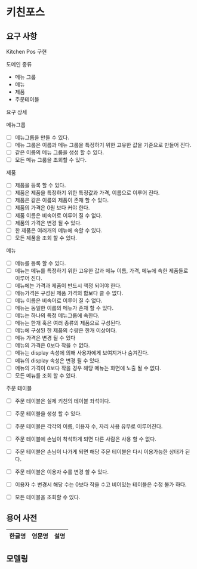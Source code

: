 # 키친포스

## 요구 사항

Kitchen Pos 구현

도메인 종류

- 메뉴 그룹
- 메뉴
- 제품
- 주문테이블

요구 상세

메뉴그룹

- [ ] 메뉴그룹을 만들 수 있다.
- [ ] 메뉴 그룹은 이름과 메뉴 그룹을 특정하기 위한 고유한 값을 기준으로 만들어 진다.
- [ ] 같은 이름의 메뉴 그룹을 생성 할 수 있다.
- [ ] 모든 메뉴 그룹을 조회할 수 있다.

제품

- [ ] 제품을 등록 할 수 있다.
- [ ] 제품은 제품을 특정하기 위한 특정값과 가격, 이름으로 이루어 진다.
- [ ] 제품은 같은 이름의 제품이 존재 할 수 있다.
- [ ] 제품의 가격은 0원 보다 커야 한다.
- [ ] 제품 이름은 비속어로 이루어 질 수 없다.
- [ ] 제품의 가격은 변경 될 수 있다.
- [ ] 한 제품은 여러개의 메뉴에 속할 수 있다.
- [ ] 모든 제품을 조회 할 수 있다.

메뉴

- [ ] 메뉴를 등록 할 수 있다.
- [ ] 메뉴는 메뉴를 특정하기 위한 고유한 값과 메뉴 이름, 가격, 메뉴에 속한 제품들로 이루어 진다.
- [ ] 메뉴에는 가격과 제품이 반드시 책정 되어야 한다.
- [ ] 메뉴가격은 구성된 제품 가격의 합보다 클 수 없다.
- [ ] 메뉴 이름은 비속어로 이루어 질 수 없다.
- [ ] 메뉴는 동일한 이름의 메뉴가 존재 할 수 있다.
- [ ] 메뉴는 하나의 특정 메뉴그룹에 속한다.
- [ ] 메뉴는 한개 혹은 여러 종류의 제품으로 구성된다.
- [ ] 메뉴에 구성된 한 제품의 수량은 한개 이상이다.
- [ ] 메뉴 가격은 변경 될 수 있다
- [ ] 메뉴의 가격은 0보다 작을 수 없다.
- [ ] 메뉴는 display 속성에 의해 사용자에게 보여지거나 숨겨진다.
- [ ] 메뉴의 display 속성은 변경 될 수 있다.
- [ ] 메뉴의 가격이 0보다 작을 경우 해당 메뉴는 화면에 노출 될 수 없다.
- [ ] 모든 메뉴를 조회 할 수 있다.

주문 테이블

- [ ] 주문 테이블은 실제 키친의 테이블 좌석이다.
- [ ] 주문 테이블을 생성 할 수 있다.
- [ ] 주문 테이블은 각각의 이름, 이용자 수, 자리 사용 유무로 이루어진다.
- [ ] 주문 테이블에 손님이 착석하게 되면 다른 사람은 사용 할 수 없다.
- [ ] 주문 테이블은 손님이 나가게 되면 해당 주문 테이블은 다시 이용가능한 상태가 된다.
- [ ] 주문 테이블은 이용자 수를 변경 할 수 있다.
- [ ] 이용자 수 변경시 해당 수는 0보다 작을 수고 비어있는 테이블은 수정 불가 하다.
- [ ] 모든 테이블을 조회할 수 있다.


## 용어 사전

| 한글명 | 영문명 | 설명 |
| --- | --- | --- |

## 모델링
